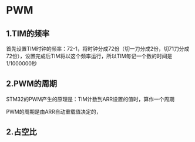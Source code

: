 # PWM

## 1.TIM的频率
首先设置TIM时钟的频率：72-1，将时钟分成72份（切一刀分成2份，切71刀分成72份），设置完成后TIM将以这个频率运行，所以TIM每记一个数的时间是1/1000000秒


## 2.PWM的周期

STM32的PWM产生的原理是：TIM计数到ARR设置的值时，算作一个周期

PWM的周期是由ARR自动重载值决定的，



## 2.占空比